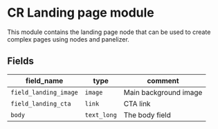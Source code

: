# CR Landing page module

This module contains the landing page node that can be used to create complex pages using nodes and panelizer.

## Fields

|field_name|type|comment|
|--- | --- | --- |
|`field_landing_image`|`image`|Main background image|
|`field_landing_cta`|`link`|CTA link|
|`body`|`text_long`|The body field|
